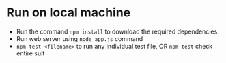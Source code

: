 # Run on local machine

* Run the command `npm install` to download the required dependencies.
* Run web server using `node app.js` command
* `npm test <filename>` to run any individual test file, OR `npm test` check entire suit
